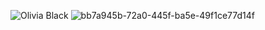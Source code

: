 
![Olivia Black](https://user-images.githubusercontent.com/125845662/230801909-ff1f9142-8e5c-417a-9fe5-1a11e78e2c86.gif)
![bb7a945b-72a0-445f-ba5e-49f1ce77d14f](https://user-images.githubusercontent.com/125845662/230801996-58e6f2ae-b847-43bc-89ef-712a6015c27c.gif)

